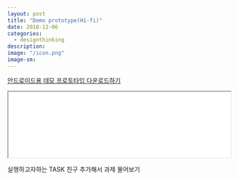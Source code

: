 ```yaml
---
layout: post
title: "Demo prototype(Hi-fi)"
date: 2018-12-06
categories:
  - designthinking
description:
image: "/icon.png"
image-sm:
---
```


<a href="/demo.apk">안드로이드용 데모 프로토타입 다운로드하기</a>
<div class="container">
<iframe src="/demoprotovideo.mp4" width = "100%"> </iframe>
<p> 실행하고자하는 TASK 친구 추가해서 과제 물어보기 </p>
